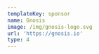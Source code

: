 ```yaml
---
templateKey: sponsor
name: Gnosis
image: /img/gnosis-logo.svg
url: 'https://gnosis.io'
type: 4
---
```


